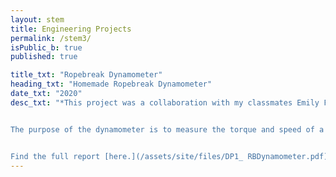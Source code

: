 ```yaml
---
layout: stem
title: Engineering Projects
permalink: /stem3/
isPublic_b: true
published: true

title_txt: "Ropebreak Dynamometer"
heading_txt: "Homemade Ropebreak Dynamometer"
date_txt: "2020"
desc_txt: "*This project was a collaboration with my classmates Emily Folk, Kais Al Balkhi and Brendan Wilson.*


The purpose of the dynamometer is to measure the torque and speed of a 5V DC brushless motor for various masses applied using the shrink of an elastic. Materials for the structure and tests were all found from home.


Find the full report [here.](/assets/site/files/DP1_ RBDynamometer.pdf) Watch videos of testing below:"
---
```

